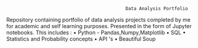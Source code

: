                                                 Data Analysis Portfolio

Repository containing portfolio of data analysis projects completed by me for academic and self learning purposes. Presented in the form of Jupyter notebooks.
This includes : 
•	Python - Pandas,Numpy,Matplotlib
•	SQL
•	Statistics and Probability concepts
•	API 's
•	Beautiful Soup




